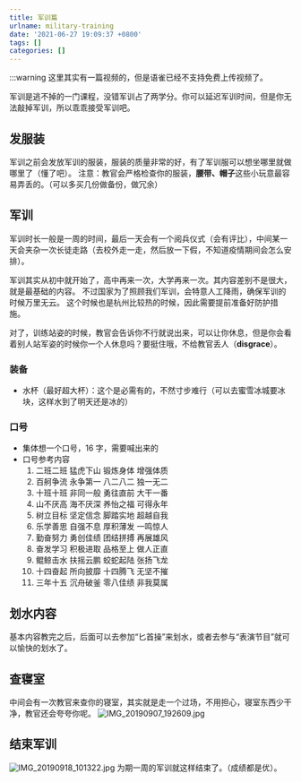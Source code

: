 ```yaml
---
title: 军训篇
urlname: military-training
date: '2021-06-27 19:09:37 +0800'
tags: []
categories: []
---
```


:::warning
这里其实有一篇视频的，但是语雀已经不支持免费上传视频了。</div>
​

军训是逃不掉的一门课程，没错军训占了两学分。你可以延迟军训时间，但是你无法敲掉军训，所以乖乖接受军训吧。

## 发服装

军训之前会发放军训的服装，服装的质量非常的好，有了军训服可以想坐哪里就做哪里了（懂了吧）。
注意：教官会严格检查你的服装，**腰带、帽子**这些小玩意最容易弄丢的。（可以多买几份做备份，做冗余）

## 军训

军训时长一般是一周的时间，最后一天会有一个阅兵仪式（会有评比），中间某一天会夹杂一次长徒走路（去校外走一走，然后放一下假，不知道疫情期间会怎么安排）。

军训其实从初中就开始了，高中再来一次，大学再来一次。其内容差别不是很大，就是最基础的内容。
不过国家为了照顾我们军训，会特意人工降雨，确保军训的时候万里无云。
这个时候也是杭州比较热的时候，因此需要提前准备好防护措施。
​

对了，训练站姿的时候，教官会告诉你不行就说出来，可以让你休息，但是你会看着别人站军姿的时候你一个人休息吗？要挺住哦，不给教官丢人（**disgrace**）。
​

### 装备

- 水杯（最好超大杯）：这个是必需有的，不然寸步难行（可以去蜜雪冰城要冰块，这样水到了明天还是冰的）

### 口号

- 集体想一个口号，16 字，需要喊出来的
- 口号参考内容
  1.  二班二班 猛虎下山 锻炼身体 增强体质
  1.  百舸争流 永争第一 八二八二 独一无二
  1.  十班十班 非同一般 勇往直前 大干一番
  1.  山不厌高 海不厌深 养怡之福 可得永年
  1.  树立目标 坚定信念 脚踏实地 超越自我
  1.  乐学善思 自强不息 厚积薄发 一鸣惊人
  1.  勤奋努力 勇创佳绩 团结拼搏 再展雄风
  1.  奋发学习 积极进取 品格至上 做人正直
  1.  鲲鲸击水 扶摇云鹏 蛟蛇起陆 张扬飞龙
  1.  十四奋起 所向披靡 十四腾飞 无坚不摧
  1.  三年十五 沉舟破釜 零八佳绩 非我莫属

## 划水内容

基本内容教完之后，后面可以去参加“匕首操”来划水，或者去参与“表演节目”就可以愉快的划水了。

## 查寝室

中间会有一次教官来查你的寝室，其实就是走一个过场，不用担心，寝室东西少干净，教官还会夸夸你呢。
![IMG_20190907_192609.jpg](https://cdn.nlark.com/yuque/0/2021/jpeg/2596791/1625386255191-8eb5751b-5fd8-4fa6-958f-b65b0160ae23.jpeg#clientId=ueb2f5c20-a05c-4&from=drop&id=ufad238a1&margin=%5Bobject%20Object%5D&name=IMG_20190907_192609.jpg&originHeight=4000&originWidth=3000&originalType=binary∶=1&size=3194499&status=done&style=none&taskId=u0a87844d-7e45-4295-b23d-bc3fe7bb866)

## 结束军训

![IMG_20190918_101322.jpg](https://cdn.nlark.com/yuque/0/2021/jpeg/2596791/1625386394888-c44d26df-8a40-4a14-af14-02cb9580b4e4.jpeg#clientId=ueb2f5c20-a05c-4&from=drop&id=u3cabb681&margin=%5Bobject%20Object%5D&name=IMG_20190918_101322.jpg&originHeight=3000&originWidth=4000&originalType=binary∶=1&size=4643651&status=done&style=none&taskId=u3d8a8f70-f023-41b5-beff-65ca973fcca)
为期一周的军训就这样结束了。（成绩都是优）。
